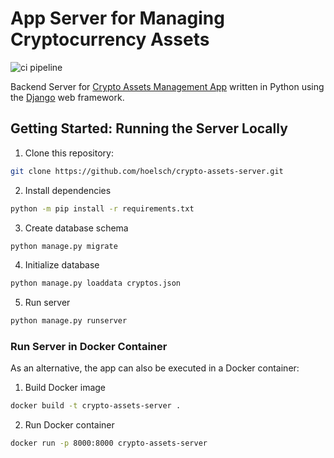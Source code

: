# App Server for Managing Cryptocurrency Assets

![ci pipeline](https://github.com/hoelsch/crypto-assets-server/actions/workflows/pipeline.yml/badge.svg)

Backend Server for [Crypto Assets Management App](https://github.com/hoelsch/crypto-assets-frontend) written in Python using the [Django](https://www.djangoproject.com/) web framework.

## Getting Started: Running the Server Locally

1. Clone this repository:
```sh
git clone https://github.com/hoelsch/crypto-assets-server.git
```

2. Install dependencies
```sh
python -m pip install -r requirements.txt
```

3. Create database schema
```sh
python manage.py migrate
```

4. Initialize database
```sh
python manage.py loaddata cryptos.json
```

5. Run server
```sh
python manage.py runserver
```

### Run Server in Docker Container

As an alternative, the app can also be executed in a Docker container:

1. Build Docker image
```sh
docker build -t crypto-assets-server .
```

2. Run Docker container
```sh
docker run -p 8000:8000 crypto-assets-server
```
